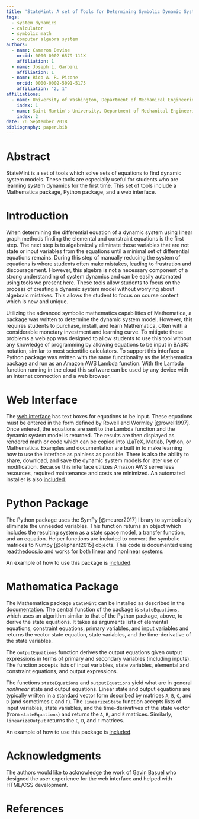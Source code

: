 ```yaml
---
title: 'StateMint: A set of Tools for Determining Symbolic Dynamic System Models using Linear Graph Methods'
tags:
  - system dynamics
  - calculator
  - symbolic math
  - computer algebra system
authors:
  - name: Cameron Devine
    orcid: 0000-0002-6579-111X
    affiliation: 1
  - name: Joseph L. Garbini
    affiliation: 1
  - name: Rico A. R. Picone
    orcid: 0000-0002-5091-5175
    affiliation: "2, 1"
affiliations:
  - name: University of Washington, Department of Mechanical Engineering
    index: 1
  - name: Saint Martin's University, Department of Mechanical Engineering
    index: 2
date: 26 September 2018
bibliography: paper.bib
---
```


# Abstract

StateMint is a set of tools which solve sets of equations to find dynamic system models.
These tools are especially useful for students who are learning system dynamics for the first time.
This set of tools include a Mathematica package, Python package, and a web interface.

# Introduction

When determining the differential equation of a dynamic system using linear graph methods finding the elemental and constraint equations is the first step.
The next step is to algebraically eliminate those variables that are not state or input variables from the equations until a minimal set of differential equations remains.
During this step of manually reducing the system of equations is where students often make mistakes, leading to frustration and discouragement.
However, this algebra is not a necessary component of a strong understanding of system dynamics and can be easily automated using tools we present here.
These tools allow students to focus on the process of creating a dynamic system model without worrying about algebraic mistakes.
This allows the student to focus on course content which is new and unique.

Utilizing the advanced symbolic mathematics capabilities of Mathematica, a package was written to determine the dynamic system model.
However, this requires students to purchase, install, and learn Mathematica, often with a considerable monetary investment and learning curve.
To mitigate these problems a web app was designed to allow students to use this tool without any knowledge of programming by allowing equations to be input in BASIC notation, similar to most scientific calculators.
To support this interface a Python package was written with the same functionality as the Mathematica package and run as an Amazon AWS Lambda function.
With the Lambda function running in the cloud this software can be used by any device with an internet connection and a web browser.

# Web Interface

The [web interface](http://statum.camerondevine.me/) has text boxes for equations to be input.
These equations must be entered in the form defined by Rowell and Wormley [@rowell1997].
Once entered, the equations are sent to the Lambda function and the dynamic system model is returned.
The results are then displayed as rendered math or code which can be copied into \LaTeX, Matlab, Python, or Mathematica.
Examples and documentation are built in to make learning how to use the interface as painless as possible.
There is also the ability to share, download, and save the dynamic system models for later use or modification.
Because this interface utilizes Amazon AWS serverless resources, required maintenance and costs are minimized.
An automated installer is also [included](https://github.com/CameronDevine/Statum/tree/master/web).

# Python Package

The Python package uses the SymPy [@meurer2017] library to symbolically eliminate the unneeded variables.
This function returns an object which includes the resulting system as a state space model, a transfer function, and an equation.
Helper functions are included to convert the symbolic matrices to Numpy [@oliphant2015] objects.
This code is documented using [readthedocs.io](https://statum.readthedocs.io/en/latest/) and works for both linear and nonlinear systems.

An example of how to use this package is [included](https://github.com/CameronDevine/Statum/blob/master/python/Example.ipynb).

# Mathematica Package

The Mathematica package `StateMint` can be installed as described in the [documentation](https://github.com/CameronDevine/Statum/blob/master/mathematica/README.md). The central function of the package is `stateEquations`, which uses an algorithm similar to that of the Python package, above, to derive the state equations. It takes as arguments lists of elemental equations, constraint equations, primary variables, and input variables and returns the vector state equation, state variables, and the time-derivative of the state variables.

The `outputEquations` function derives the output equations given output expressions in terms of primary and secondary variables (including inputs). The function accepts lists of input variables, state variables, elemental and constraint equations, and output expressions.

The functions `stateEquations` and `outputEquations` yield what are in general *nonlinear* state and output equations. Linear state and output equations are typically written in a standard vector form described by matrices `A`, `B`, `C`, and `D` (and sometimes `E` and `F`). The `linearizeState` function accepts lists of input variables, state variables, and the time-derivatives of the state vector (from `stateEquations`) and returns the `A`, `B`, and `E` matrices. Similarly, `linearizeOutput` returns the `C`, `D`, and `F` matrices.

An example of how to use this package is [included](https://github.com/CameronDevine/Statum/blob/master/mathematica/Example.nb).

# Acknowledgments

The authors would like to acknowledge the work of [Gavin Basuel](https://www.gavinbasuel.com/) who designed the user experience for the web interface and helped with HTML/CSS development.

# References

<!--stackedit_data:
eyJkaXNjdXNzaW9ucyI6eyJTUjhYckl2em11VWpGY1paIjp7In
N0YXJ0Ijo5NTgsImVuZCI6MTExMywidGV4dCI6IldoZW4gZGV0
ZXJtaW5pbmcgdGhlIGRpZmZlcmVudGlhbCBlcXVhdGlvbiBvZi
BhIGR5bmFtaWMgc3lzdGVtIHVzaW5nIGxpbmVhciBncmHigKYi
fSwidkFpQTFLZ0FCbWtZT2NNZSI6eyJzdGFydCI6MjIyNSwiZW
5kIjoyMjM5LCJ0ZXh0IjoiQkFTSUMgbm90YXRpb24ifX0sImNv
bW1lbnRzIjp7IlJ5TGprMnFMY3I4RHM4SmQiOnsiZGlzY3Vzc2
lvbklkIjoiU1I4WHJJdnptdVVqRmNaWiIsInN1YiI6ImdvOjEw
MjkwNTQzNTUzMDg5NjQ3NDgwMCIsInRleHQiOiJJJ20gYSBiaW
cgYmVsaWV2ZXIgdGhhdCB5b3VyIGZpcnN0IHNlbnRlbmNlIHNo
b3VsZCB0cnkgdG8gY29udmV5IHRoZSBtYWluIHBvaW50IG9mIH
lvdXIgcGFwZXIuIFRoaXMgaXMgbW9yZSBvZiBhbiBcImludHJv
ZHVjdGlvblwiIHNlY3Rpb24gc2VudGVuY2UsIGFzIGFyZSB0aG
9zZSB0aGF0IGZvbGxvdyBpdC4gUGVyaGFwcyB0aGlzICppcyog
ZWZmZWN0aXZlbHkgdGhlIGludHJvZHVjdGlvbiBhbmQgdGhlcm
UncyBhIHNlcGFyYXRlIGFic3RyYWN0IC4uLiBpZiBzbywgdGhh
dCdzIGZpbmUuIiwiY3JlYXRlZCI6MTU0MzcxOTEwMjgzMH0sIn
pkaHdjTVppZURXcklwa0MiOnsiZGlzY3Vzc2lvbklkIjoiU1I4
WHJJdnptdVVqRmNaWiIsInN1YiI6ImdvOjEwMjkwNTQzNTUzMD
g5NjQ3NDgwMCIsInRleHQiOiJJJ20gZ29pbmcgdG8gY29udGlu
dWUgY29tbWVudGluZyBhcyBpZiB0aGlzIHRleHQgaXMgcHJlY2
VkZWQgYnkgYW4gYWJzdHJhY3Qgb2Ygc29tZSBzb3J0LiIsImNy
ZWF0ZWQiOjE1NDM3MTkyMDE4MDh9LCJFdU9VdmJGaUg1cVRuS1
EwIjp7ImRpc2N1c3Npb25JZCI6InZBaUExS2dBQm1rWU9jTWUi
LCJzdWIiOiJnaDoxMDM5NDg5NiIsInRleHQiOiJTaG91bGQgd2
UgY2l0ZSBCQVNJQyBub3RhdGlvbj8gSSBmb3VuZCBpdCBvbiBX
aWtpcGVkaWEsICBcbltodHRwczovL2VuLndpa2lwZWRpYS5vcm
cvd2lraS9DYWxjdWxhdG9yX2lucHV0X21ldGhvZHMjQkFTSUNf
bm90YXRpb25dKGh0dHBzOi8vZW4ud2lraXBlZGlhLm9yZy93aW
tpL0NhbGN1bGF0b3JfaW5wdXRfbWV0aG9kcyNCQVNJQ19ub3Rh
dGlvbikiLCJjcmVhdGVkIjoxNTQzOTUzNzU0NjQ5fX0sImhpc3
RvcnkiOlstMTY1NTU2ODQxNCwtMTIwOTc1MDc5NiwtNzM1NjA1
NDY1LDE3MTcyMDAwODYsLTE1MTM5MDUwMDcsMjAyMjI5NTM3Ny
wtOTIwOTY5NjYzLDg3NDQwMjE5MSw1MjAyMDcxNTQsLTkzNTYw
NTMxNSwtMTc2MjAzNzM4OCwtNTc1MzQzNzEwLDY3MDQ0NzcxLC
0yMjkxMzU3NjksLTExMjMzOTIwNTQsLTg4NzMwMTgyLDIxMDE5
MjQ2ODUsNjAyMDc5NzgwLDEwODUzMDczODIsLTE0NTE3Nzk0Mj
NdfQ==
-->